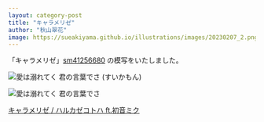 ```yaml
---
layout: category-post
title: "キャラメリゼ"
author: "秋山翠花"
image: https://sueakiyama.github.io/illustrations/images/20230207_2.png
---
```


「キャラメリゼ」[sm41256680](https://www.nicovideo.jp/watch/sm41256680) の模写をいたしました。

![愛は溺れてく 君の言葉でさ (すいかもん)](https://sueakiyama.github.io/illustrations/images/20230207_2.png)

![愛は溺れてく 君の言葉でさ](https://sueakiyama.github.io/illustrations/images/20230207_1.png)

<script type="application/javascript" src="https://embed.nicovideo.jp/watch/sm41256680/script?w=640&h=360"></script><noscript><a href="https://www.nicovideo.jp/watch/sm41256680">キャラメリゼ  / ハルカゼコトハ ft.初音ミク</a></noscript>
